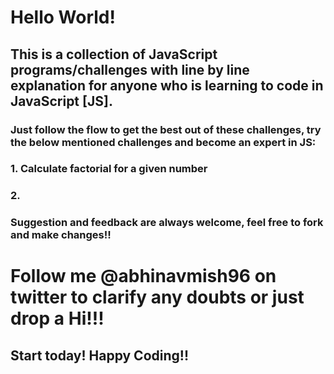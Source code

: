 # Hello World!


## This is a collection of JavaScript programs/challenges with line by line explanation for anyone who is learning to code in JavaScript [JS].




### Just follow the flow to get the best out of these challenges, try the below mentioned challenges and become an expert in JS:

### 1. Calculate factorial for a given number
### 2. 




### Suggestion and feedback are always welcome, feel free to fork and make changes!!




# Follow me @abhinavmish96 on twitter to clarify any doubts or just drop a Hi!!!


## Start today! Happy Coding!!